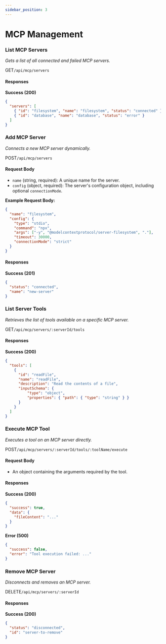 ```yaml
---
sidebar_position: 3
---
```


# MCP Management

### List MCP Servers
*Gets a list of all connected and failed MCP servers.*

<p class="api-endpoint-header"><span class="api-method get">GET</span><code>/api/mcp/servers</code></p>

#### Responses

**Success (200)**
```json
{
  "servers": [
    { "id": "filesystem", "name": "filesystem", "status": "connected" },
    { "id": "database", "name": "database", "status": "error" }
  ]
}
```

### Add MCP Server
*Connects a new MCP server dynamically.*

<p class="api-endpoint-header"><span class="api-method post">POST</span><code>/api/mcp/servers</code></p>

#### Request Body
- `name` (string, required): A unique name for the server.
- `config` (object, required): The server's configuration object, including optional `connectionMode`.

**Example Request Body:**
```json
{
  "name": "filesystem",
  "config": {
    "type": "stdio",
    "command": "npx",
    "args": ["-y", "@modelcontextprotocol/server-filesystem", "."],
    "timeout": 30000,
    "connectionMode": "strict"
  }
}
```

#### Responses
**Success (201)**
```json
{
  "status": "connected",
  "name": "new-server"
}
```

### List Server Tools
*Retrieves the list of tools available on a specific MCP server.*

<p class="api-endpoint-header"><span class="api-method get">GET</span><code>/api/mcp/servers/:serverId/tools</code></p>

#### Responses
**Success (200)**
```json
{
  "tools": [
    {
      "id": "readFile",
      "name": "readFile",
      "description": "Read the contents of a file",
      "inputSchema": {
          "type": "object",
          "properties": { "path": { "type": "string" } }
      }
    }
  ]
}
```

### Execute MCP Tool
*Executes a tool on an MCP server directly.*

<p class="api-endpoint-header"><span class="api-method post">POST</span><code>/api/mcp/servers/:serverId/tools/:toolName/execute</code></p>

#### Request Body
- An object containing the arguments required by the tool.

#### Responses

**Success (200)**
```json
{
  "success": true,
  "data": {
    "fileContent": "..."
  }
}
```

**Error (500)**
```json
{
  "success": false,
  "error": "Tool execution failed: ..."
}
```

### Remove MCP Server
*Disconnects and removes an MCP server.*

<p class="api-endpoint-header"><span class="api-method delete">DELETE</span><code>/api/mcp/servers/:serverId</code></p>

#### Responses
**Success (200)**
```json
{
  "status": "disconnected",
  "id": "server-to-remove"
}
```
